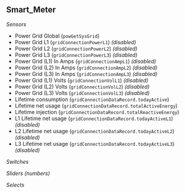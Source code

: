 ## Smart_Meter

*Sensors*
- Power Grid Global (`powGetSysGrid`)
- Power Grid L1 (`gridConnectionPowerL1`)   _(disabled)_
- Power Grid L2 (`gridConnectionPowerL2`)   _(disabled)_
- Power Grid L3 (`gridConnectionPowerL3`)   _(disabled)_
- Power Grid (L1) In Amps (`gridConnectionAmpL1`)   _(disabled)_
- Power Grid (L2) In Amps (`gridConnectionAmpL2`)   _(disabled)_
- Power Grid (L3) In Amps (`gridConnectionAmpL3`)   _(disabled)_
- Power Grid (L1) Volts (`gridConnectionVolL1`)   _(disabled)_
- Power Grid (L2) Volts (`gridConnectionVolL2`)   _(disabled)_
- Power Grid (L3) Volts (`gridConnectionVolL3`)   _(disabled)_
- Lifetime consumption (`gridConnectionDataRecord.todayActive`)
- Lifetime net usage (`gridConnectionDataRecord.totalActiveEnergy`)
- Lifetime injection (`gridConnectionDataRecord.totalReactiveEnergy`)
- L1 Lifetime net usage (`gridConnectionDataRecord.todayActiveL1`)   _(disabled)_
- L2 Lifetime net usage (`gridConnectionDataRecord.todayActiveL2`)   _(disabled)_
- L3 Lifetime net usage (`gridConnectionDataRecord.todayActiveL3`)   _(disabled)_

*Switches*

*Sliders (numbers)*

*Selects*


